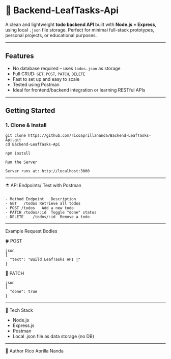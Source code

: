 # 🍃 Backend-LeafTasks-Api

A clean and lightweight **todo backend API** built with **Node.js + Express**, using local `.json` file storage. Perfect for minimal full-stack prototypes, personal projects, or educational purposes.


---

## Features

-  No database required – uses `todos.json` as storage
-  Full CRUD: `GET`, `POST`, `PATCH`, `DELETE`
-  Fast to set up and easy to scale
-  Tested using Postman
-  Ideal for frontend/backend integration or learning RESTful APIs

---

## Getting Started

### 1. Clone & Install

```
git clone https://github.com/ricoaprillananda/Backend-LeafTasks-Api.git
cd Backend-LeafTasks-Api
```

```
npm install

Run the Server

Server runs at: http://localhost:3000
```


---

⚗️ API Endpoints/ Test with Postman

```

- Method Endpoint	Description
- GET	/todos Retrieve all todos
- POST /todos	Add a new todo
- PATCH	/todos/:id	Toggle "done" status
- DELETE	/todos/:id	Remove a todo

```

---

Example Request Bodies


🍀 POST
```
json
{
  "text": "Build LeafTasks API 🍃"
}
```

🌼 PATCH
```
json
{
  "done": true
}
```
---

🪽 Tech Stack

- Node.js
- Express.js
- Postman
- Local .json file as data storage (no DB)

---

🍃 Author Rico Aprilla Nanda



